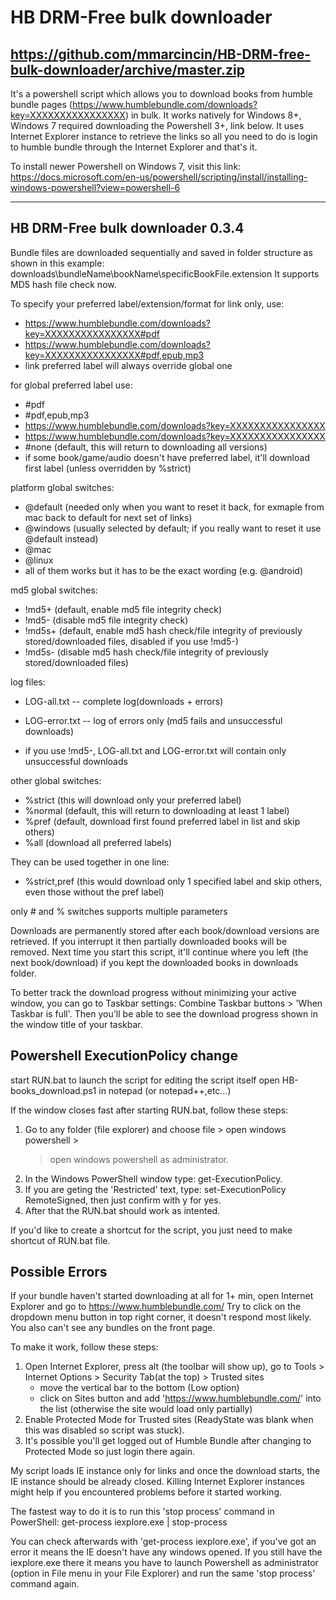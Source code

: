 # HB DRM-Free bulk downloader
https://github.com/mmarcincin/HB-DRM-free-bulk-downloader/archive/master.zip
----------------------
It's a powershell script which allows you to download books from humble bundle pages (https://www.humblebundle.com/downloads?key=XXXXXXXXXXXXXXXX) in bulk.
It works natively for Windows 8+, Windows 7 required downloading the Powershell 3+, link below.
It uses Internet Explorer instance to retrieve the links so all you need to do is login to humble bundle through the Internet Explorer and that's it.

To install newer Powershell on Windows 7, visit this link: https://docs.microsoft.com/en-us/powershell/scripting/install/installing-windows-powershell?view=powershell-6

----------------------
HB DRM-Free bulk downloader 0.3.4
----------------------
Bundle files are downloaded sequentially and saved in folder structure as shown in this example: downloads\bundleName\bookName\specificBookFile.extension
It supports MD5 hash file check now.

To specify your preferred label/extension/format for link only, use:
- https://www.humblebundle.com/downloads?key=XXXXXXXXXXXXXXXX#pdf
- https://www.humblebundle.com/downloads?key=XXXXXXXXXXXXXXXX#pdf,epub,mp3
- link preferred label will always override global one

for global preferred label use:
- #pdf
- #pdf,epub,mp3
- https://www.humblebundle.com/downloads?key=XXXXXXXXXXXXXXXX
- https://www.humblebundle.com/downloads?key=XXXXXXXXXXXXXXXX
- #none (default, this will return to downloading all versions)
- if some book/game/audio doesn't have preferred label, it'll download first label (unless overridden by %strict)

platform global switches:
- @default (needed only when you want to reset it back, for exmaple from mac back to default for next set of links)
- @windows (usually selected by default; if you really want to reset it use @default instead)
- @mac
- @linux
- all of them works but it has to be the exact wording (e.g. @android)

md5 global switches:
- !md5+ (default, enable md5 file integrity check)
- !md5- (disable md5 file integrity check)
- !md5s+ (default, enable md5 hash check/file integrity of previously stored/downloaded files, disabled if you use !md5-)
- !md5s- (disable md5 hash check/file integrity of previously stored/downloaded files)

log files:
- LOG-all.txt -- complete log(downloads + errors)
- LOG-error.txt -- log of errors only (md5 fails and unsuccessful downloads)

- if you use !md5-, LOG-all.txt and LOG-error.txt will contain only unsuccessful downloads

other global switches:
- %strict (this will download only your preferred label)
- %normal (default, this will return to downloading at least 1 label)
- %pref (default, download first found preferred label in list and skip others)
- %all (download all preferred labels)

They can be used together in one line:
- %strict,pref (this would download only 1 specified label and skip others, even those without the pref label)

only # and % switches supports multiple parameters

Downloads are permanently stored after each book/download versions are retrieved.
If you interrupt it then partially downloaded books will be removed.
Next time you start this script, it'll continue where you left (the next book/download) if you kept the downloaded books in downloads folder.

To better track the download progress without minimizing your active window, you can go to Taskbar settings: Combine Taskbar buttons > 'When Taskbar is full'. 
Then you'll be able to see the download progress shown in the window title of your taskbar.

Powershell ExecutionPolicy change
----------------------
start RUN.bat to launch the script
for editing the script itself open HB-books_download.ps1 in notepad (or notepad++,etc...)

If the window closes fast after starting RUN.bat, follow these steps: 
1. Go to any folder (file explorer) and choose file > open windows powershell > 
   > open windows powershell as administrator.
2. In the Windows PowerShell window type: get-ExecutionPolicy.
3. If you are geting the 'Restricted' text, type: set-ExecutionPolicy RemoteSigned,
   then just confirm with y for yes.
4. After that the RUN.bat should work as intented.

If you'd like to create a shortcut for the script, you just need to make shortcut of RUN.bat file.

Possible Errors
----------------------
If your bundle haven't started downloading at all for 1+ min, open Internet Explorer and go to https://www.humblebundle.com/
Try to click on the dropdown menu button in top right corner, it doesn't respond most likely. You also can't see any bundles on the front page.

To make it work, follow these steps:
1. Open Internet Explorer, press alt (the toolbar will show up), go to Tools > Internet Options > Security Tab(at the top) > Trusted sites
   - move the vertical bar to the bottom (Low option)
   - click on Sites button and add 'https://www.humblebundle.com/' into the list (otherwise the site would load only partially)
2. Enable Protected Mode for Trusted sites (ReadyState was blank when this was disabled so script was stuck).
3. It's possible you'll get logged out of Humble Bundle after changing to Protected Mode so just login there again.

My script loads IE instance only for links and once the download starts, the IE instance should be already closed.
Killing Internet Explorer instances might help if you encountered problems before it started working. 

The fastest way to do it is to run this 'stop process' command in PowerShell: get-process iexplore.exe | stop-process

You can check afterwards with 'get-process iexplore.exe', if you've got an error it means the IE doesn't have any windows opened. If you still have the iexplore.exe there it means you have to launch Powershell as administrator (option in File menu in your File Explorer) and run the same 'stop process' command again.